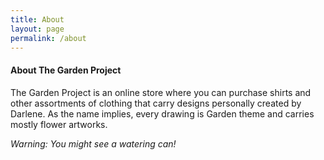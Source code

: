 ```yaml
---
title: About
layout: page
permalink: /about
---
```


#### About The Garden Project

The Garden Project is an online store where you can purchase shirts and other assortments of clothing that carry designs personally created by Darlene. As the name implies, every drawing is Garden theme and carries mostly flower artworks. 

*Warning: You might see a watering can!*

